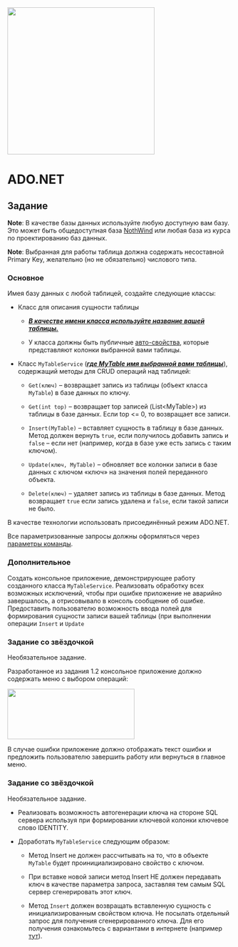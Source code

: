 <img src="..\..\resources\EPAM_LOGO_Primary.png?raw=true" width="330" />

# ADO.NET

##  Задание

**Note**: В качестве базы данных используйте любую доступную вам базу. Это
    может быть общедоступная база
    [NothWind](https://docs.microsoft.com/en-us/dotnet/framework/data/adonet/sql/linq/downloading-sample-databases)
    или любая база из курса по проектированию баз данных.

**Note**: Выбранная для работы таблица должна содержать несоставной Primary
    Key, желательно (но не обязательно) числового типа.

### Основное

Имея базу данных с любой таблицей, создайте следующие классы:

-   Класс для описания сущности таблицы

    -   ***<u>В качестве имени класса используйте название вашей
        таблицы.</u>***

    -   У класса должны быть публичные
        [авто-свойства](https://docs.microsoft.com/ru-ru/dotnet/csharp/programming-guide/classes-and-structs/auto-implemented-properties),
        которые представляют колонки выбранной вами таблицы.

-   Класс `MyTableService` (***<u>где MyTable имя выбранной вами
    таблицы</u>***), содержащий методы для CRUD операций над таблицей:

    -   `Get(ключ)` – возвращает запись из таблицы (объект класса `MyTable`)
        в базе данных по ключу.

    -   `Get(int top)` – возвращает top записей (List&lt;MyTable&gt;) из
        таблицы в базе данных. Если top &lt;= 0, то возвращает все
        записи.

    -   `Insert(MyTable)` – вставляет сущность в таблицу в базе данных.
        Метод должен вернуть `true`, если получилось добавить запись и
        `false` – если нет (например, когда в базе уже есть запись с таким
        ключом).

    -   `Update(ключ, MyTable)` – обновляет все колонки записи в базе
        данных с ключом «ключ» на значения полей переданного объекта.

    -   `Delete(ключ)` – удаляет запись из таблицы в базе данных. Метод
        возвращает `true` если запись удалена и `false`, если такой записи
        не было.

В качестве технологии использовать присоединённый режим ADO.NET.

Все параметризованные запросы должны оформляться через [параметры
команды](https://docs.microsoft.com/ru-ru/dotnet/framework/data/adonet/commands-and-parameters).

### Дополнительное

Создать консольное приложение, демонстрирующее работу созданного класса
`MyTableService`. Реализовать обработку всех возможных исключений, чтобы
при ошибке приложение не аварийно завершалось, а отрисовывало в консоль
сообщение об ошибке. Предоставить пользователю возможность ввода полей
для формирования сущности записи вашей таблицы (при выполнении операции
`Insert` и `Update`

### Задание со звёздочкой

Необязательное задание.

Разработанное из задания 1.2 консольное приложение должно содержать меню
с выбором операций:

<img src="task_media\media\image2.png" style="width:2.96667in;height:1.18333in" />

В случае ошибки приложение должно отображать текст ошибки и предложить
пользователю завершить работу или вернуться в главное меню.

### Задание со звёздочкой

Необязательное задание.

-   Реализовать возможность автогенерации ключа на стороне SQL сервера
    используя при формировании ключевой колонки ключевое слово IDENTITY.

-   Доработать `MyTableService` следующим образом:

    -   Метод Insert не должен рассчитывать на то, что в объекте `MyTable`
        будет проинициализировано свойство с ключом.

    -   При вставке новой записи метод Insert НЕ должен передавать ключ
        в качестве параметра запроса, заставляя тем самым SQL сервер
        сгенерировать этот ключ.

    -   Метод `Insert` должен возвращать вставленную сущность с
        инициализированным свойством ключа. Не посылать отдельный запрос
        для получения сгенерированного ключа. Для его получения
        ознакомьтесь с вариантами в интернете (например
        [тут](https://dba.stackexchange.com/a/124863)).
